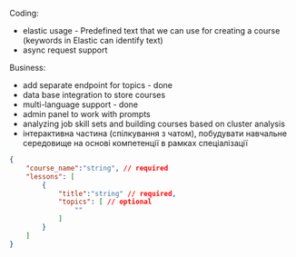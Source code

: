 Coding:
- elastic usage - Predefined text that we  can use for creating a course (keywords in Elastic can identify text)
- async request support

Business:
- add separate endpoint for topics - done
- data base integration to store courses
- multi-language support - done
- admin panel to work with prompts
- analyzing job skill sets and building courses based on cluster analysis
- інтерактивна частина (спілкування з чатом), побудувати навчальне середовище на основі компетенції в рамках спеціалізації

```json
{
    "course_name":"string", // required
    "lessons": [
        {
            "title":"string" // required,
            "topics": [ // optional
                ""
            ]
        }
    ]
}